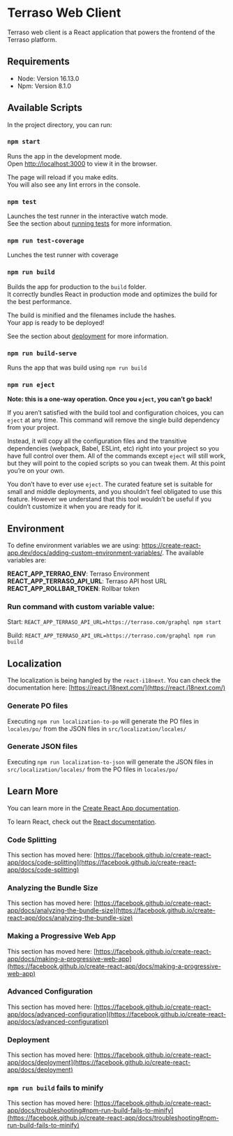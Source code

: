 # Terraso Web Client

Terraso web client is a React application that powers the frontend of the Terraso platform.


## Requirements

- Node: Version 16.13.0
- Npm: Version 8.1.0

## Available Scripts

In the project directory, you can run:

### `npm start`

Runs the app in the development mode.\
Open [http://localhost:3000](http://localhost:3000) to view it in the browser.

The page will reload if you make edits.\
You will also see any lint errors in the console.

### `npm test`

Launches the test runner in the interactive watch mode.\
See the section about [running tests](https://facebook.github.io/create-react-app/docs/running-tests) for more information.

### `npm run test-coverage`

Lunches the test runner with coverage

### `npm run build`

Builds the app for production to the `build` folder.\
It correctly bundles React in production mode and optimizes the build for the best performance.

The build is minified and the filenames include the hashes.\
Your app is ready to be deployed!

See the section about [deployment](https://facebook.github.io/create-react-app/docs/deployment) for more information.

### `npm run build-serve`

Runs the app that was build using `npm run build`

### `npm run eject`

**Note: this is a one-way operation. Once you `eject`, you can’t go back!**

If you aren’t satisfied with the build tool and configuration choices, you can `eject` at any time. This command will remove the single build dependency from your project.

Instead, it will copy all the configuration files and the transitive dependencies (webpack, Babel, ESLint, etc) right into your project so you have full control over them. All of the commands except `eject` will still work, but they will point to the copied scripts so you can tweak them. At this point you’re on your own.

You don’t have to ever use `eject`. The curated feature set is suitable for small and middle deployments, and you shouldn’t feel obligated to use this feature. However we understand that this tool wouldn’t be useful if you couldn’t customize it when you are ready for it.

## Environment

To define environment variables we are using: https://create-react-app.dev/docs/adding-custom-environment-variables/. The available variables are:

**REACT_APP_TERRAO_ENV**: Terraso Environment
**REACT_APP_TERRASO_API_URL**: Terraso API host URL
**REACT_APP_ROLLBAR_TOKEN**: Rollbar token

### Run command with custom variable value:

Start: `REACT_APP_TERRASO_API_URL=https://terraso.com/graphql npm start`

Build: `REACT_APP_TERRASO_API_URL=https://terraso.com/graphql npm run build`

## Localization

The localization is being hangled by the `react-i18next`. You can check the documentation here: [https://react.i18next.com/](https://react.i18next.com/)

### Generate PO files

Executing `npm run localization-to-po` will generate the PO files in `locales/po/` from the JSON files in `src/localization/locales/`

### Generate JSON files

Executing `npm run localization-to-json` will generate the JSON files in `src/localization/locales/` from the PO files in `locales/po/`

## Learn More

You can learn more in the [Create React App documentation](https://facebook.github.io/create-react-app/docs/getting-started).

To learn React, check out the [React documentation](https://reactjs.org/).

### Code Splitting

This section has moved here: [https://facebook.github.io/create-react-app/docs/code-splitting](https://facebook.github.io/create-react-app/docs/code-splitting)

### Analyzing the Bundle Size

This section has moved here: [https://facebook.github.io/create-react-app/docs/analyzing-the-bundle-size](https://facebook.github.io/create-react-app/docs/analyzing-the-bundle-size)

### Making a Progressive Web App

This section has moved here: [https://facebook.github.io/create-react-app/docs/making-a-progressive-web-app](https://facebook.github.io/create-react-app/docs/making-a-progressive-web-app)

### Advanced Configuration

This section has moved here: [https://facebook.github.io/create-react-app/docs/advanced-configuration](https://facebook.github.io/create-react-app/docs/advanced-configuration)

### Deployment

This section has moved here: [https://facebook.github.io/create-react-app/docs/deployment](https://facebook.github.io/create-react-app/docs/deployment)

### `npm run build` fails to minify

This section has moved here: [https://facebook.github.io/create-react-app/docs/troubleshooting#npm-run-build-fails-to-minify](https://facebook.github.io/create-react-app/docs/troubleshooting#npm-run-build-fails-to-minify)
